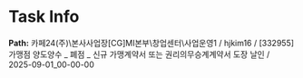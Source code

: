 # Task Info

**Path:** 카페24(주)\본사사업장\[CG]MI본부\창업센터\사업운영1 / hjkim16 / [332955] 가맹점 양도양수 _ 폐점 _ 신규 가맹계약서 또는 권리의무승계계약서 도장 날인 / 2025-09-01_00-00-00

